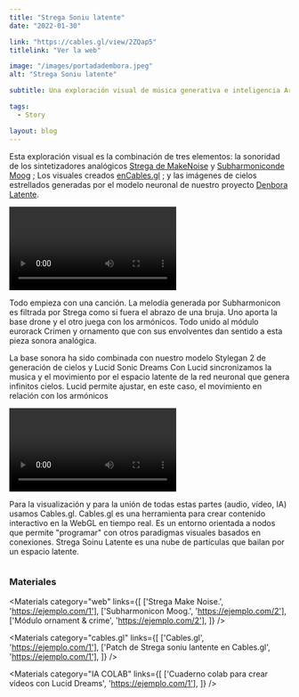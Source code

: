 ```yaml
---
title: "Strega Soniu latente"
date: "2022-01-30"

link: "https://cables.gl/view/2ZQap5"
titlelink: "Ver la web"

image: "/images/portadadembora.jpeg"
alt: "Strega Soniu latente"

subtitle: Una exploración visual de música generativa e inteligencia Artificial y Cables.gl.

tags:
  - Story

layout: blog
---
```


<script>
  import Image from "$lib/image/Image.svelte";
  import ImageRow from "$lib/layout/ImageRow/ImageRow.svelte";
  import Materials from "$lib/components/Materials/Materials.svelte";
  import Video from "$lib/components/Video/Video.svelte"
</script>

Esta exploración visual es la combinación de tres elementos: la sonoridad de los sintetizadores analógicos [Strega de MakeNoise](https://www.makenoisemusic.com/synthesizers/strega) y [Subharmoniconde Moog](https://www.moogmusic.com/products/subharmonicon) ; Los visuales creados [enCables.gl](https://cables.gl/home) ; y las imágenes de cielos estrellados generadas por el modelo neuronal de nuestro proyecto [Denbora Latente](https://bikolabs.biko2.com/collections/denboralatente/).

<Video srcmp4="https://bikolabs.biko2.com/assets/videos/colecciones/lucidreams.mp4" srcogg="https://bikolabs.biko2.com/assets/videos/colecciones/lucidreams.ogv" caption="Cielos creados por Lucid dreams y nuestro modelo de generación de cielos con Stylegan2
" />

Todo empieza con una canción.
La melodía generada por Subharmonicon es filtrada por Strega como si fuera el abrazo de una bruja. Uno aporta la base drone y el otro juega con los armónicos. Todo unido al módulo eurorack Crimen y ornamento que con sus envolventes dan sentido a esta pieza sonora analógica.

<ImageRow src="/images/strega.jpg" alt="Strega" lastsrc="/images/subharmonico.jpg" lastalt="image2" caption="Strega de Make noise y Subharmonicon de Moog son dos sintetizadores semimodulares usados en esta pieza sonora" captionposition="top" />

La base sonora ha sido combinada con nuestro modelo Stylegan 2 de generación de cielos y Lucid Sonic Dreams Con Lucid sincronizamos la musica y el movimiento por el espacio latente de la red neuronal que genera infinitos cielos. Lucid permite ajustar, en este caso, el movimiento en relación con los armónicos

<Video srcmp4="https://bikolabs.biko2.com/assets/videos/colecciones/lucidreams.mp4" srcogg="https://bikolabs.biko2.com/assets/videos/colecciones/lucidreams.ogv" caption="Cielos creados por Lucid dreams y nuestro modelo de generación de cielos con Stylegan2
" />

Para la visualización y para la unión de todas estas partes (audio, vídeo, IA) usamos Cables.gl. Cables.gl es una herramienta para crear contenido interactivo en la WebGL en tiempo real. Es un entorno orientada a nodos que permite "programar" con otros paradigmas visuales basados en conexiones.
Strega Soinu Latente es una nube de partículas que bailan por un espacio latente.

<Image src="/images/cables.jpg" alt="" position="right" styles="my-20" />

### Materiales

<Materials category="web" links={[
['Strega Make Noise.', 'https://ejemplo.com/1'],
['Subharmonicon Moog.', 'https://ejemplo.com/2'],
['Módulo ornament & crime', 'https://ejemplo.com/2'],
]}
/>

<Materials category="cables.gl" links={[
['Cables.gl', 'https://ejemplo.com/1'],
['Patch de Strega soniu lantente en Cables.gl', 'https://ejemplo.com/1'],
]}
/>

<Materials category="IA COLAB" links={[
['Cuaderno colab para crear vídeos con Lucid Dreams', 'https://ejemplo.com/1'],
]}
/>
